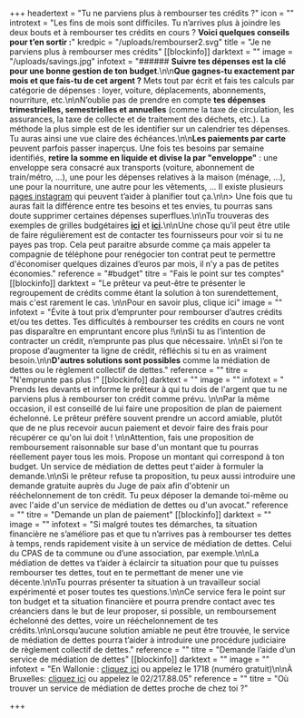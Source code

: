 +++
headertext = "Tu ne parviens plus à rembourser tes crédits ?"
icon = ""
introtext = "Les fins de mois sont difficiles. Tu n’arrives plus à joindre les deux bouts et à rembourser tes crédits en cours ? **Voici quelques conseils pour t’en sortir :**"
kredpic = "/uploads/rembourser2.svg"
title = "Je ne parviens plus à rembourser mes crédits"
[[blockinfo]]
darktext = ""
image = "/uploads/savings.jpg"
infotext = "###### **Suivre tes dépenses est la clé pour une bonne gestion de ton budget**.\n\n**Que gagnes-tu exactement par mois et que fais-tu de cet argent ?** Mets tout par écrit et fais tes calculs par catégorie de dépenses : loyer, voiture, déplacements, abonnements, nourriture, etc.\n\nN’oublie pas de prendre en compte **tes dépenses trimestrielles, semestrielles et annuelles** (comme la taxe de circulation, les assurances, la taxe de collecte et de traitement des déchets, etc.). La méthode la plus simple est de les identifier sur un calendrier tes dépenses. Tu auras ainsi une vue claire des échéances.\n\n**Les paiements par carte** peuvent parfois passer inaperçus. Une fois tes besoins par semaine identifiés, **retire la somme en liquide et divise la par \"enveloppe\"** : une enveloppe sera consacré aux transports (voiture, abonnement de train/métro, …), une pour les dépenses relatives à la maison (ménage, …), une pour la nourriture, une autre pour les vêtements, ... Il existe plusieurs [pages instagram](https://www.flair.be/fr/lifestyle/budget-planning-la-nouvelle-tendance-sur-instagram/) qui peuvent t’aider à planifier tout ça.\n\n> Une fois que tu auras fait la différence entre tes besoins et tes envies, tu pourras sans doute supprimer certaines dépenses superflues.\n\nTu trouveras des exemples de grilles budgétaires [**ici**](http://socialsante.wallonie.be/surendettement/citoyen/calcul_budget_public/) et [**ici**](http://www.checkyourbudget.be/spip.php?rubrique27&lang=fr)**.**\n\nUne chose qu’il peut être utile de faire régulièrement est de contacter tes fournisseurs pour voir si tu ne payes pas trop. Cela peut paraitre absurde comme ça mais appeler ta compagnie de téléphone pour renégocier ton contrat peut te permettre d'économiser quelques dizaines d’euros par mois, il n’y a pas de petites économies."
reference = "#budget"
titre = "Fais le point sur tes comptes"
[[blockinfo]]
darktext = "Le prêteur va peut-être te présenter le regroupement de crédits comme étant la solution à ton surendettement, mais c'est rarement le cas. \n\nPour en savoir plus, clique ici"
image = ""
infotext = "Évite à tout prix d’emprunter pour rembourser d’autres crédits et/ou tes dettes. Tes difficultés à rembourser tes crédits en cours ne vont pas disparaître en empruntant encore plus !\n\nSi tu as l’intention de contracter un crédit, n’emprunte pas plus que nécessaire. \n\nEt si l’on te propose d’augmenter ta ligne de crédit, réfléchis si tu en as vraiment besoin.\n\n**D'autres solutions sont possibles** comme la médiation de dettes ou le règlement collectif de dettes."
reference = ""
titre = "N'emprunte pas plus !"
[[blockinfo]]
darktext = ""
image = ""
infotext = " Prends les devants et informe le prêteur à qui tu dois de l'argent que tu ne parviens plus à rembourser ton crédit comme prévu. \n\nPar la même occasion, il est conseillé de lui faire une proposition de plan de paiement échelonné. Le prêteur préfère souvent prendre un accord amiable, plutôt que de ne plus recevoir aucun paiement et devoir faire des frais pour récupérer ce qu'on lui doit ! \n\nAttention, fais une proposition de remboursement raisonnable sur base d'un montant que tu pourras réellement payer tous les mois. Propose un montant qui correspond à ton budget. Un service de médiation de dettes peut t'aider à formuler la demande.\n\nSi le prêteur refuse ta proposition, tu peux aussi introduire une demande gratuite auprès du Juge de paix afin d'obtenir un rééchelonnement de ton crédit. Tu peux déposer la demande toi-même ou avec l'aide d'un service de médiation de dettes ou d'un avocat."
reference = ""
titre = "Demande un plan de paiement"
[[blockinfo]]
darktext = ""
image = ""
infotext = "Si malgré toutes tes démarches, ta situation financière ne s’améliore pas et que tu n’arrives pas à rembourser tes dettes à temps, rends rapidement visite à un service de médiation de dettes. Celui du CPAS de ta commune ou d’une association, par exemple.\n\nLa médiation de dettes va t’aider à éclaircir ta situation pour que tu puisses rembourser tes dettes, tout en te permettant de mener une vie décente.\n\nTu pourras présenter ta situation à un travailleur social expérimenté et poser toutes tes questions.\n\nCe service fera le point sur ton budget et ta situation financière et pourra prendre contact avec tes créanciers dans le but de leur proposer, si possible, un remboursement échelonné des dettes, voire un rééchelonnement de tes crédits.\n\nLorsqu’aucune solution amiable ne peut être trouvée, le service de médiation de dettes pourra t’aider à introduire une procédure judiciaire de règlement collectif de dettes."
reference = ""
titre = "Demande l’aide d’un service de médiation de dettes"
[[blockinfo]]
darktext = ""
image = ""
infotext = "En Wallonie : [cliquez ici]( http://actionsociale.wallonie.be/lutte-surendettement/services-mediation-dettes) ou appelez le 1718 (numéro gratuit)\n\nÀ Bruxelles: [cliquez ici](http://www.mediationdedettes.be/Ou-trouver-un-service-de-mediation-de-dettes) ou appelez le 02/217.88.05"
reference = ""
titre = "Où trouver un service de médiation de dettes proche de chez toi ?"

+++

